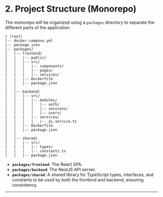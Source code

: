# 2. Project Structure (Monorepo)

The monorepo will be organized using a `packages` directory to separate the different parts of the application.

```text
/ (root)
|-- docker-compose.yml
|-- package.json
|-- packages/
|   |-- frontend/
|   |   |-- public/
|   |   |-- src/
|   |   |   |-- components/
|   |   |   |-- pages/
|   |   |   |-- services/
|   |   |-- Dockerfile
|   |   |-- package.json
|   |
|   |-- backend/
|   |   |-- src/
|   |   |   |-- modules/
|   |   |   |   |-- auth/
|   |   |   |   |-- sessions/
|   |   |   |   |-- users/
|   |   |   |-- services/
|   |   |   |   |-- ai.service.ts
|   |   |-- Dockerfile
|   |   |-- package.json
|   |
|   |-- shared/
|   |   |-- src/
|   |   |   |-- types/
|   |   |   |-- constants.ts
|   |   |-- package.json
```

-   **`packages/frontend`**: The React SPA.
-   **`packages/backend`**: The NestJS API server.
-   **`packages/shared`**: A shared library for TypeScript types, interfaces, and constants to be used by both the frontend and backend, ensuring consistency.

---

